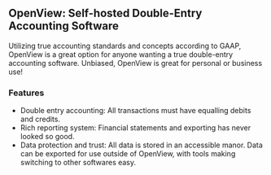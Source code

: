 ## OpenView: Self-hosted Double-Entry Accounting Software
Utilizing true accounting standards and concepts according to GAAP, OpenView is a great option for anyone wanting a true double-entry accounting software. Unbiased, OpenView is great for personal or business use!

### Features
- Double entry accounting: All transactions must have equalling debits and credits. 
- Rich reporting system: Financial statements and exporting has never looked so good.
- Data protection and trust: All data is stored in an accessible manor. Data can be exported for use outside of OpenView, with tools making switching to other softwares easy.
